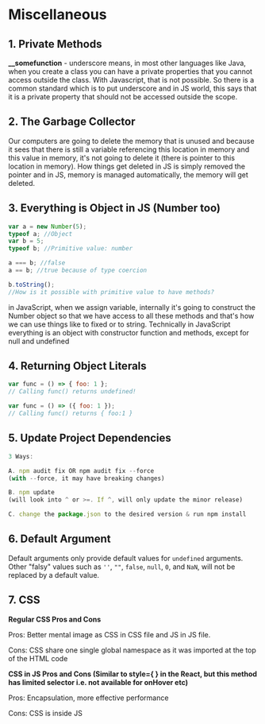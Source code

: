 # Miscellaneous

## 1. Private Methods

**\_\_somefunction** - underscore means, in most other languages like Java, when you create a class you can have a private properties that you cannot access outside the class. With Javascript, that is not possible. So there is a common standard which is to put underscore and in JS world, this says that it is a private property that should not be accessed outside the scope.

## 2. The Garbage Collector

Our computers are going to delete the memory that is unused and because it sees that there is still a variable referencing this location in memory and this value in memory, it's not going to delete it \(there is pointer to this location in memory\). How things get deleted in JS is simply removed the pointer and in JS, memory is managed automatically, the memory will get deleted.

## 3. Everything is Object in JS \(Number too\)

```javascript
var a = new Number(5);
typeof a; //Object
var b = 5;
typeof b; //Primitive value: number

a === b; //false
a == b; //true because of type coercion

b.toString(); 
//How is it possible with primitive value to have methods?
```

in JavaScript, when we assign variable, internally it's going to construct the Number object so that we have access to all these methods and that's how we can use things like to fixed or to string. Technically in JavaScript everything is an object with constructor function and methods, except for null and undefined

## 4. Returning Object Literals

```javascript
var func = () => { foo: 1 };
// Calling func() returns undefined!

var func = () => ({ foo: 1 });
// Calling func() returns { foo:1 }
```

## 5. Update Project Dependencies

```javascript
3 Ways:

A. npm audit fix OR npm audit fix --force
(with --force, it may have breaking changes)

B. npm update 
(will look into ^ or >=. If ^, will only update the minor release)

C. change the package.json to the desired version & run npm install
```

## 6. Default Argument

Default arguments only provide default values for `undefined` arguments. Other "falsy" values such as `''`, `""`, `false`, `null`, `0`, and `NaN`, will not be replaced by a default value.

## 7. CSS

**Regular CSS Pros and Cons**

Pros: Better mental image as CSS in CSS file and JS in JS file. 

Cons: CSS share one single global namespace as it was imported at the top of the HTML code

**CSS in JS Pros and Cons \(Similar to style={ } in the React, but this method has limited selector i.e. not available for onHover etc\)**

Pros: Encapsulation, more effective performance

Cons: CSS is inside JS

